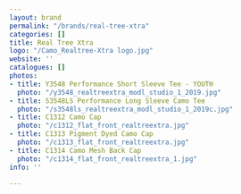 ```yaml
---
layout: brand
permalink: "/brands/real-tree-xtra"
categories: []
title: Real Tree Xtra
logo: "/Camo_Realtree-Xtra logo.jpg"
website: ''
catalogues: []
photos:
- title: Y3548 Performance Short Sleeve Tee - YOUTH
  photo: "/y3548_realtreextra_modl_studio_1_2019.jpg"
- title: S3548LS Performance Long Sleeve Camo Tee
  photo: "/s3548ls_realtreextra_modl_studio_1_2019c.jpg"
- title: C1312 Camo Cap
  photo: "/c1312_flat_front_realtreextra.jpg"
- title: C1313 Pigment Dyed Camo Cap
  photo: "/c1313_flat_front_realtreextra.jpg"
- title: C1314 Camo Mesh Back Cap
  photo: "/c1314_flat_front_realtreextra_1.jpg"
info: ''

---
```

